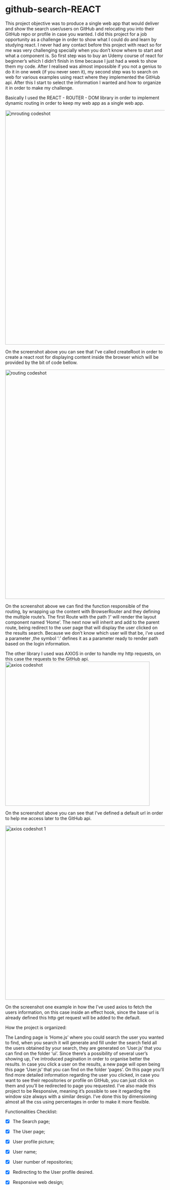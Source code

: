 # github-search-REACT

This project objective was to produce a single web app that would deliver and show the search user/users on GitHub and relocating you into their GitHub repo or profile in case you wanted. I did this project for a job opportunity as a challenge in order to show what I could do and learn by studying react.
I never had any contact before this project with react so for me was very challenging specially when you don’t know where to start and what a component is.
So first step was to buy an Udemy course of react for beginner’s which I didn’t finish in time because I just had a week to show them my code. After I realised was almost impossible if you not a genius to do it in one week (if you never seen it), my second step was to search on web for various examples using react where they implemented the GitHub api. 
After this I start to select the information I wanted and how to organize it in order to make my challenge.

Basically I used the REACT - ROUTER - DOM  library in order to implement dynamic routing in order to keep my web app as a single web app.

<img width="741" alt="mrouting codeshot" src="https://user-images.githubusercontent.com/115631586/212302681-b6217b29-ff80-4070-915a-ccb2804a7e63.png">


On the screenshot above you can see that I’ve called createRoot in order to create a react root for displaying content inside the browser which will be provided by the bit of code bellow.

<img width="725" alt="routing codeshot" src="https://user-images.githubusercontent.com/115631586/212302846-51792852-3573-4a55-a0f1-025d7a939893.png">



On the screenshot above we can find the function responsible of the routing, by wrapping up the content with BrowserRouter and they defining the multiple route’s. The first Route with the path ‘/‘ will render the layout component named ‘Home’. The next now will inherit and add to the parent route, being redirect to the user page that will display the user clicked on the results search. Because we don’t know which user will that be, i’ve used a parameter ,the symbol ‘:’ defines it as a parameter ready to render path based on the login information.


The other library I used was AXIOS in order to handle my http requests, on this case the requests to the GitHub api.
<img width="456" alt="axios codeshot " src="https://user-images.githubusercontent.com/115631586/212302911-ee701651-2f97-492d-813c-634e29e93cd6.png">

On the screenshot above you can see that I’ve defined a default url in order to help me access later to the GitHub api.

<img width="551" alt="axios codeshot 1" src="https://user-images.githubusercontent.com/115631586/212302963-34a7e753-eb4f-4591-800d-25485ed7addf.png">


On the screenshot one example in how the I’ve used axios to fetch the users information, on this case inside an effect hook, since the base url is already defined this http get request will be added to the default.


How the project is organized:

The Landing page is ‘Home.js’ where you could search the user you wanted to find, when you search it will generate and fill under the search field all the users obtained by your search, they are generated on ‘User.js’ that you can find on the folder ‘ui’. Since there’s a possibility of several user’s showing up, I’ve introduced pagination in order to organise better the results. 
In case you click a user on the results, a new page will open being this page ‘User.js’ that you can find on the folder ‘pages’. On this page you’ll find more detailed information regarding the user you clicked, in case you want to see their repositories or profile on GitHub, you can just click on them and you’ll be redirected to page you requested.
I’ve also made this project to be Responsive, meaning it’s possible to see it regarding the window size always with a similar design. I’ve done this by dimensioning almost all the css using percentages in order to make it more flexible.

Functionalities Checklist:
- [x] The Search page;
- [x] The User page;
- [x] User profile picture;
- [x] User name;
- [x] User number of repositories;
- [x] Redirecting to the User profile desired.
- [x] Responsive web design;



